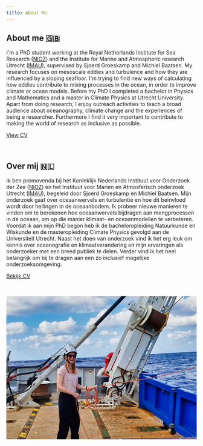 ```yaml
---
title: About Me
---
```


## About me 🇬🇧

I'm a PhD student working at the Royal Netherlands Institute for Sea Research ([NIOZ](https://www.nioz.nl)) and the Institute for Marine and Atmospheric research Utrecht ([IMAU](https://www.uu.nl/en/research/institute-for-marine-and-atmospheric-research-imau)), supervised by Sjoerd Groeskamp and Michiel Baatsen. My research focuses on mesoscale eddies and turbulence and how they are influenced by a sloping seafloor. I'm trying to find new ways of calculating how eddies contribute to mixing processes in the ocean, in order to improve climate or ocean models. Before my PhD I completed a bachelor in Physics and Mathematics and a master in Climate Physics at Utrecht University. Apart from doing research, I enjoy outreach activities to teach a broad audience about oceanography, climate change and the experiences of being a researcher. Furthermore I find it very important to contribute to making the world of research as inclusive as possible. 

[View CV](./images/Academic_CV_Miriam_Sterl.pdf)


&nbsp;
&nbsp;

## Over mij 🇳🇱

Ik ben promovenda bij het Koninklijk Nederlands Instituut voor Onderzoek der Zee ([NIOZ](https://www.nioz.nl)) en het Instituut voor Marien en Atmosferisch onderzoek Utrecht ([IMAU](https://www.uu.nl/onderzoek/imau)), begeleid door Sjoerd Groeskamp en Michiel Baatsen. Mijn onderzoek gaat over oceaanwervels en turbulentie en hoe dit beïnvloed wordt door hellingen in de oceaanbodem. Ik probeer nieuwe manieren te vinden om te berekenen hoe oceaanwervels bijdragen aan mengprocessen in de oceaan, om op die manier klimaat- en oceaanmodellen te verbeteren. Voordat ik aan mijn PhD begon heb ik de bacheloropleiding Natuurkunde en Wiskunde en de masteropleiding Climate Physics gevolgd aan de Universiteit Utrecht. Naast het doen van onderzoek vind ik het erg leuk om kennis over oceanografie en klimaatverandering en mijn ervaringen als onderzoeker met een breed publiek te delen. Verder vind ik het heel belangrijk om bij te dragen aan een zo inclusief mogelijke onderzoeksomgeving. 

[Bekijk CV](./images/Academic_CV_Miriam_Sterl.pdf)

&nbsp;
&nbsp;

![aboutme](./images/aboutme.jpg)

